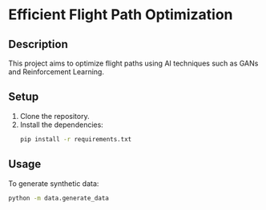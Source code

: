 # Efficient Flight Path Optimization

## Description
This project aims to optimize flight paths using AI techniques such as GANs and Reinforcement Learning.

## Setup
1. Clone the repository.
2. Install the dependencies:
    ```bash
    pip install -r requirements.txt
    ```

## Usage
To generate synthetic data:
```bash
python -m data.generate_data
